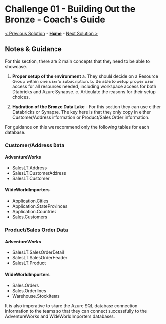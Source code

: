 # Challenge 01 - Building Out the Bronze - Coach's Guide 

[< Previous Solution](./Solution-00.md) - **[Home](./README.md)** - [Next Solution >](./Solution-02.md)

## Notes & Guidance

For this section, there are 2 main concepts that they need to be able to showcase.

1. __Proper setup of the environment__
   a. They should decide on a Resource Group within one user's subscription.
   b. Be able to setup proper user access for all resources needed, including workspace access for both Dtabricks and Azure Synapse.
   c. Articulate the reasons for their setup choices.

2. __Hydration of the Bronze Data Lake__ - For this section they can use either Databricks or Synapse.  The key here is that they only copy in either Customer/Address information or Product/Sales Order information.  

For guidance on this we recommend only the following tables for each database.  

### Customer/Address Data

#### AdventureWorks
- SalesLT.Address
- SalesLT.CustomerAddress
- SalesLT.Customer

#### WideWorldImporters
- Application.Cities
- Application.StateProvinces
- Application.Countries
- Sales.Customers

### Product/Sales Order Data

#### AdventureWorks
- SalesLT.SalesOrderDetail
- SalesLT.SalesOrderHeader
- SalesLT.Product

#### WideWorldImporters
- Sales.Orders
- Sales.Orderlines
- Warehouse.StockItems

It is also imperative to share the Azure SQL database connection information to the teams so that they can connect successfully to the AdventureWorks and WideWorldImporters databases.


